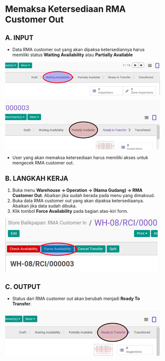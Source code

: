 # Memaksa Ketersediaan RMA Customer Out

## A. INPUT

* Data RMA customer out yang akan dipaksa ketersediannya harus memiliki status **Waiting Availability** atau **Partially Available**

![](../../img/rma-customer-out/status-waiting.png)

![](../../img/rma-customer-out/status-partial.png)

* User yang akan memaksa ketersediaan harus memiliki akses untuk mengecek RMA customer out.

## B. LANGKAH KERJA

1. Buka menu **Warehouse -> Operation -> (Nama Gudang) -> RMA Customer Out**. Abaikan jika sudah berada pada menu yang dimaksud.
2. Buka data RMA customer out yang akan dipaksa ketersediaanya. Abaikan jika data sudah dibuka.
3. Klik tombol **Force Availability** pada bagian atas-kiri form.

![](../../img/rma-customer-out/tombol-force.png)

## C. OUTPUT

* Status dari RMA customer out akan berubah menjadi **Ready To Transfer**.

![](../../img/rma-customer-out/status-ready-to-transfer.png)
